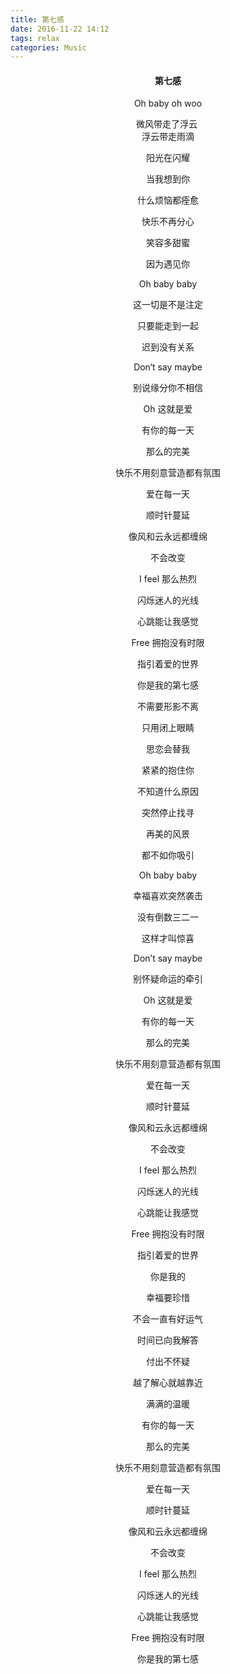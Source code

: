 ```yaml
---
title: 第七感
date: 2016-11-22 14:12
tags: relax
categories: Music
---
```


#### <center>第七感   


<center>Oh baby oh  woo

微风带走了浮云
​					 
浮云带走雨滴

阳光在闪耀

当我想到你

什么烦恼都痊愈

快乐不再分心

笑容多甜蜜

因为遇见你

<!-- more -->

Oh baby baby

这一切是不是注定

只要能走到一起

迟到没有关系

Don‘t say maybe

别说缘分你不相信

Oh 这就是爱

有你的每一天

那么的完美

快乐不用刻意营造都有氛围

爱在每一天

顺时针蔓延

像风和云永远都缠绵

不会改变

I feel 那么热烈

闪烁迷人的光线

心跳能让我感觉

Free 拥抱没有时限

指引着爱的世界

你是我的第七感

不需要形影不离

只用闭上眼睛

思恋会替我

紧紧的抱住你

不知道什么原因

突然停止找寻

再美的风景

都不如你吸引

Oh baby baby

幸福喜欢突然袭击

没有倒数三二一

这样才叫惊喜

Don’t say maybe

别怀疑命运的牵引

Oh 这就是爱

有你的每一天

那么的完美

快乐不用刻意营造都有氛围

爱在每一天

顺时针蔓延

像风和云永远都缠绵

不会改变

I feel 那么热烈

闪烁迷人的光线

心跳能让我感觉

Free 拥抱没有时限

指引着爱的世界

你是我的

幸福要珍惜

不会一直有好运气

时间已向我解答

付出不怀疑

越了解心就越靠近

满满的温暖

有你的每一天

那么的完美

快乐不用刻意营造都有氛围

爱在每一天

顺时针蔓延

像风和云永远都缠绵

不会改变

I feel 那么热烈

闪烁迷人的光线

心跳能让我感觉

Free 拥抱没有时限

你是我的第七感</center> 